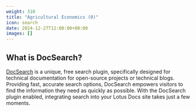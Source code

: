 ```yaml
---
weight: 310
title: "Agricultural Economics (0)"
icon: search
date: 2024-12-27T12:00:00+00:00
images: []
---
```


## What is DocSearch?

[DocSearch](https://docsearch.algolia.com/) is a unique, free search plugin, specifically designed for technical documentation for open-source projects or technical blogs. Providing fast, accurate search options, DocSearch empowers visitors to find the information they need as quickly as possible. With the DocSearch plugin enabled, integrating search into your Lotus Docs site takes just a few moments.

